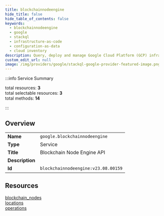 ```yaml
---
title: blockchainnodeengine
hide_title: false
hide_table_of_contents: false
keywords:
  - blockchainnodeengine
  - google
  - stackql
  - infrastructure-as-code
  - configuration-as-data
  - cloud inventory
description: Query, deploy and manage Google Cloud Platform (GCP) infrastructure and resources using SQL
custom_edit_url: null
image: /img/providers/google/stackql-google-provider-featured-image.png
---
```

  
    
:::info Service Summary

<div class="row">
<div class="providerDocColumn">
<span>total resources:&nbsp;<b>3</b></span><br />
<span>total selectable resources:&nbsp;<b>3</b></span><br />
<span>total methods:&nbsp;<b>14</b></span><br />
</div>
</div>

:::

## Overview
<table><tbody>
<tr><td><b>Name</b></td><td><code>google.blockchainnodeengine</code></td></tr>
<tr><td><b>Type</b></td><td>Service</td></tr>
<tr><td><b>Title</b></td><td>Blockchain Node Engine API</td></tr>
<tr><td><b>Description</b></td><td></td></tr>
<tr><td><b>Id</b></td><td><code>blockchainnodeengine:v23.08.00159</code></td></tr>
</tbody></table>

## Resources
<div class="row">
<div class="providerDocColumn">
<a href="/providers/google/blockchainnodeengine/blockchain_nodes/">blockchain_nodes</a><br />
<a href="/providers/google/blockchainnodeengine/locations/">locations</a><br />
</div>
<div class="providerDocColumn">
<a href="/providers/google/blockchainnodeengine/operations/">operations</a><br />
</div>
</div>
